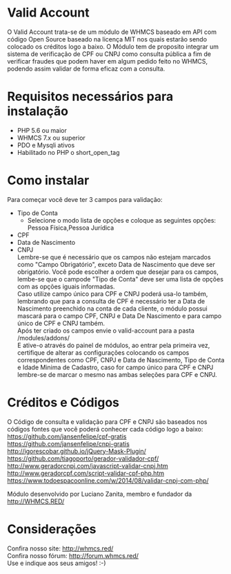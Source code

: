# Valid Account
O Valid Account trata-se de um módulo de WHMCS baseado em API com código Open Source baseado na licença MIT nos quais estarão sendo colocado os créditos logo a baixo.
O Módulo tem de proposito integrar um sistema de verificação de CPF ou CNPJ como consulta pública a fim de verificar fraudes que podem haver em algum pedido feito no WHMCS, podendo assim validar de forma eficaz com a consulta.

# Requisitos necessários para instalação
- PHP 5.6 ou maior
- WHMCS 7.x ou superior
- PDO e Mysqli ativos
- Habilitado no PHP o short_open_tag

# Como instalar
Para começar você deve ter 3 campos para validação:
- Tipo de Conta
  - Selecione o modo lista de opções e coloque as seguintes opções: Pessoa Física,Pessoa Jurídica
- CPF <br/>
- Data de Nascimento <br/>
- CNPJ <br/>
Lembre-se que é necessário que os campos não estejam marcados como "Campo Obrigatório", exceto Data de Nascimento que deve ser obrigatório.
Você pode escolher a ordem que desejar para os campos, lembe-se que o campode "Tipo de Conta" deve ser uma lista de opções com as opções iguais informadas. <br/>
Caso utilize campo único para CPF e CNPJ poderá usa-lo também, lembrando que para a consulta de CPF é necessário ter a Data de Nascimento preenchido na conta de cada cliente, o módulo possui mascará para o campo CPF, CNPJ e Data De Nascimento e para campo único de CPF e CNPJ também. <br/>
Após ter criado os campos envie o valid-account para a pasta /modules/addons/ <br/>
E ative-o através do painel de módulos, ao entrar pela primeira vez, certifique de alterar as configurações colocando os campos correspondentes como CPF, CNPJ e Data de Nascimento, Tipo de Conta e Idade Minima de Cadastro, caso for campo único para CPF e CNPJ lembre-se de marcar o mesmo nas ambas seleções para CPF e CNPJ. <br/>

# Créditos e Códigos
O Código de consulta e validação para CPF e CNPJ são baseados nos códigos fontes que você poderá conhecer cada código logo a baixo:<br/>
https://github.com/jansenfelipe/cpf-gratis <br/>
https://github.com/jansenfelipe/cnpj-gratis <br/>
http://igorescobar.github.io/jQuery-Mask-Plugin/ <br/>
https://github.com/tiagoporto/gerador-validador-cpf/ <br/>
http://www.geradorcnpj.com/javascript-validar-cnpj.htm <br/>
http://www.geradorcpf.com/script-validar-cpf-php.htm <br/>
https://www.todoespacoonline.com/w/2014/08/validar-cnpj-com-php/ <br/>

Módulo desenvolvido por Luciano Zanita, membro e fundador da http://WHMCS.RED/


# Considerações
Confira nosso site: http://whmcs.red/ <br/>
Confira nosso fórum: http://forum.whmcs.red/ <br/>
Use e indique aos seus amigos! :-)

